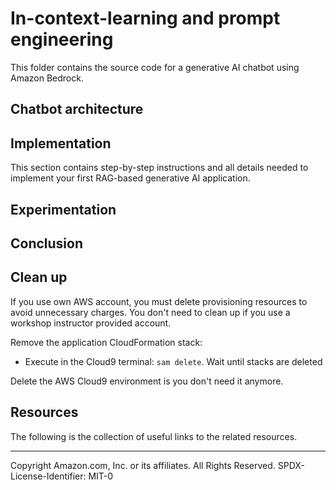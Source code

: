# In-context-learning and prompt engineering
This folder contains the source code for a generative AI chatbot using Amazon Bedrock.

## Chatbot architecture

## Implementation
This section contains step-by-step instructions and all details needed to implement your first RAG-based generative AI application.

## Experimentation

## Conclusion

## Clean up
If you use own AWS account, you must delete provisioning resources to avoid unnecessary charges. You don't need to clean up if you use a workshop instructor provided account.

Remove the application CloudFormation stack:
- Execute in the Cloud9 terminal: `sam delete`. Wait until stacks are deleted

Delete the AWS Cloud9 environment is you don't need it anymore.

## Resources
The following is the collection of useful links to the related resources.


---
Copyright Amazon.com, Inc. or its affiliates. All Rights Reserved.
SPDX-License-Identifier: MIT-0

